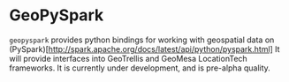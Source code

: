 # GeoPySpark

`geopyspark` provides python bindings for working with geospatial data on (PySpark)[http://spark.apache.org/docs/latest/api/python/pyspark.html]
It will provide interfaces into GeoTrellis and GeoMesa LocationTech frameworks.
It is currently under development, and is pre-alpha quality.

